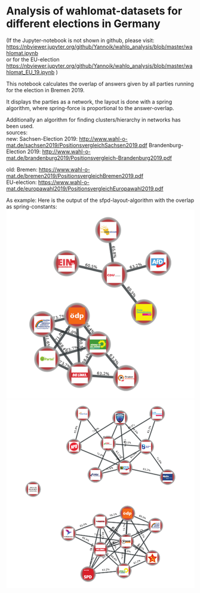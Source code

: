 # Analysis of wahlomat-datasets for different elections in Germany

(If the Jupyter-notebook is not shown in github, please visit:   
https://nbviewer.jupyter.org/github/Yannoik/wahlo_analysis/blob/master/wahlomat.ipynb   
or for the EU-election   
https://nbviewer.jupyter.org/github/Yannoik/wahlo_analysis/blob/master/wahlomat_EU_19.ipynb   )

This notebook calculates the overlap of answers given by all parties running for the election in Bremen 2019.

It displays the parties as a network, the layout is done with a spring algorithm, where spring-force is proportional to the answer-overlap.
  
Additionally an algorithm for finding clusters/hierarchy in networks has been used.  
sources:   
new: 
Sachsen-Election 2019: http://www.wahl-o-mat.de/sachsen2019/PositionsvergleichSachsen2019.pdf
Brandenburg-Election 2019: http://www.wahl-o-mat.de/brandenburg2019/Positionsvergleich-Brandenburg2019.pdf

old:
Bremen: https://www.wahl-o-mat.de/bremen2019/PositionsvergleichBremen2019.pdf  
EU-election: https://www.wahl-o-mat.de/europawahl2019/PositionsvergleichEuropawahl2019.pdf  

As example: Here is the output of the sfpd-layout-algorithm with the overlap as spring-constants:
![](brandenburg_network.png)
![](sachsen_network.png)
